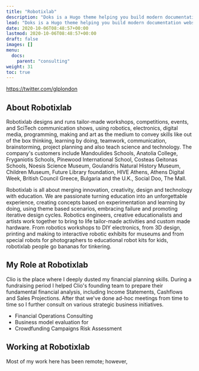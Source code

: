 ```yaml
---
title: "Robotixlab"
description: "Doks is a Hugo theme helping you build modern documentation websites that are secure, fast, and SEO-ready — by default."
lead: "Doks is a Hugo theme helping you build modern documentation websites that are secure, fast, and SEO-ready — by default."
date: 2020-10-06T08:48:57+00:00
lastmod: 2020-10-06T08:48:57+00:00
draft: false
images: []
menu:
  docs:
    parent: "consulting"
weight: 31
toc: true
---
```


https://twitter.com/glplondon

## About Robotixlab

Robotixlab designs and runs tailor-made workshops, competitions, events, and SciTech communication shows, using robotics, electronics, digital media, programming, making and art as the medium to convey skills like out of the box thinking, learning by doing, teamwork, communication, brainstorming, project planning and also teach science and technology. The company's customers include Mandoulides Schools, Anatolia College, Fryganiotis Schools, Pinewood International School, Costeas Geitonas Schools, Noesis Science Museum, Goulandris Natural History Museum, Children Museum, Future Library foundation, HIVE Athens, Athens Digital Week, British Council Greece, Bulgaria and the U.K., Social Doo, The Mall.

Robotixlab is all about merging innovation, creativity, design and technology with education. We are passionate turning education into an unforgettable experience, creating concepts based on experimentation and learning by doing, using theme based scenarios, embracing failure and promoting iterative design cycles. Robotics engineers, creative educationalists and artists work together to bring to life tailor-made activities and custom made hardware. From robotics workshops to DIY electronics, from 3D design, printing and making to interactive robotic exhibits for museums and from special robots for photographers to educational robot kits for kids, robotixlab people go bananas for tinkering.

## My Role at Robotixlab

Clio is the place where I deeply dusted my financial planning skills. During a fundraising period I helped Clio's founding team to prepare their fundamental financial analysis, including Income Statements, Cashflows and Sales Projections. After that we've done ad-hoc meetings from time to time so I further consult on various strategic business initiatives.

* Financial Operations Consulting
* Business model evaluation for
* Crowdfunding Campaigns Risk Assessment

## Working at Robotixlab

Most of my work here has been remote; however,
